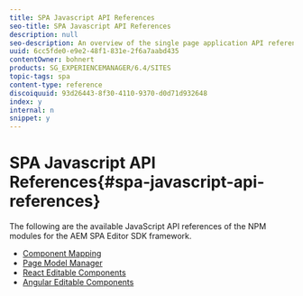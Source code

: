 ```yaml
---
title: SPA Javascript API References
seo-title: SPA Javascript API References
description: null
seo-description: An overview of the single page application API references
uuid: 6cc5fde0-e9e2-48f1-831e-2f6a7aabd435
contentOwner: bohnert
products: SG_EXPERIENCEMANAGER/6.4/SITES
topic-tags: spa
content-type: reference
discoiquuid: 93d26443-8f30-4110-9370-d0d71d932648
index: y
internal: n
snippet: y
---
```


# SPA Javascript API References{#spa-javascript-api-references}

The following are the available JavaScript API references of the NPM modules for the AEM SPA Editor SDK framework.

* [Component Mapping](https://www.npmjs.com/package/@adobe/cq-spa-component-mapping)
* [Page Model Manager](https://www.npmjs.com/package/@adobe/cq-spa-page-model-manager)
* [React Editable Components](https://www.npmjs.com/package/@adobe/cq-react-editable-components)
* [Angular Editable Components](https://www.npmjs.com/package/@adobe/cq-angular-editable-components)

